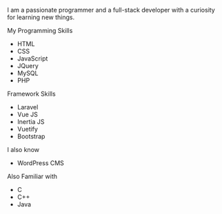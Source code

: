 I am a passionate programmer and a full-stack developer with a curiosity for learning new things.
 
My Programming Skills
* HTML
* CSS
* JavaScript
* JQuery
* MySQL
* PHP

Framework Skills
* Laravel
* Vue JS
* Inertia JS
* Vuetify
* Bootstrap

I also know
 
* WordPress CMS
 
Also Familiar with
* C
* C++
* Java
 


 
 
 

